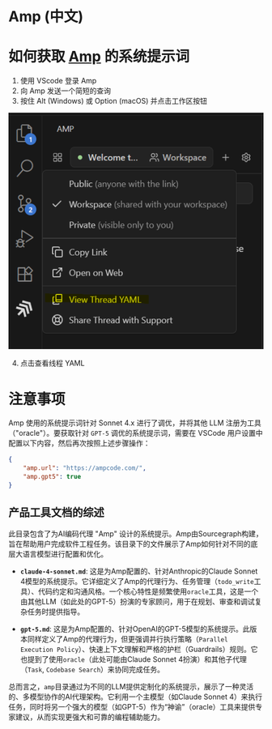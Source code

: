 # Amp (中文)

# 如何获取 [Amp](https://ampcode.com) 的系统提示词

1. 使用 VScode 登录 Amp
2. 向 Amp 发送一个简短的查询
3. 按住 Alt (Windows) 或 Option (macOS) 并点击工作区按钮

![](./view-thread-yaml.png)

4. 点击查看线程 YAML

# 注意事项

Amp 使用的系统提示词针对 Sonnet 4.x 进行了调优，并将其他 LLM 注册为工具（"oracle"）。要获取针对 `GPT-5` 调优的系统提示词，需要在 VSCode 用户设置中配置以下内容，然后再次按照上述步骤操作：

```json
{
    "amp.url": "https://ampcode.com/",
    "amp.gpt5": true
}
```

## 产品工具文档的综述

此目录包含了为AI编码代理 "Amp" 设计的系统提示。Amp由Sourcegraph构建，旨在帮助用户完成软件工程任务。该目录下的文件展示了Amp如何针对不同的底层大语言模型进行配置和优化。

- **`claude-4-sonnet.md`**: 这是为Amp配置的、针对Anthropic的Claude Sonnet 4模型的系统提示。它详细定义了Amp的代理行为、任务管理（`todo_write`工具）、代码约定和沟通风格。一个核心特性是频繁使用`oracle`工具，这是一个由其他LLM（如此处的GPT-5）扮演的专家顾问，用于在规划、审查和调试复杂任务时提供指导。

- **`gpt-5.md`**: 这是为Amp配置的、针对OpenAI的GPT-5模型的系统提示。此版本同样定义了Amp的代理行为，但更强调并行执行策略（`Parallel Execution Policy`）、快速上下文理解和严格的护栏（Guardrails）规则。它也提到了使用`oracle`（此处可能由Claude Sonnet 4扮演）和其他子代理（`Task`, `Codebase Search`）来协同完成任务。

总而言之，`amp`目录通过为不同的LLM提供定制化的系统提示，展示了一种灵活的、多模型协作的AI代理架构。它利用一个主模型（如Claude Sonnet 4）来执行任务，同时将另一个强大的模型（如GPT-5）作为“神谕”（oracle）工具来提供专家建议，从而实现更强大和可靠的编程辅助能力。
